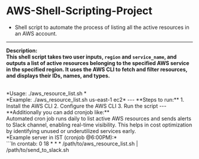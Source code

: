 # AWS-Shell-Scripting-Project
- Shell script to automate the process of listing all the active resources in an AWS account.
---
**Description:**
<br>
**This shell script takes two user inputs, `region` and `service_name`, and outputs a list of active resources belonging to the specified AWS service in the specified region. It uses the AWS CLI to fetch and filter resources, and displays their IDs, names, and types.**

<br>
*Usage: ./aws_resource_list.sh  <aws_region> <aws_service>*
<br>
*Example: ./aws_resource_list.sh us-east-1 ec2*
---
**Steps to run:**
1. Install the AWS CLI
2. Configure the AWS CLI
3. Run the script
---
**Additionally you can add cronjob like:**
<br>
Automated cron job runs daily to list active AWS resources and sends alerts to Slack channel, enabling real-time visibility. This helps in cost optimization by identifying unused or underutilized services early.
<br>
*Example server in IST (cronjob @6:00PM):*
<br>
```In crontab:
0 18 * * * /path/to/aws_resource_list.sh <region> <service> | /path/to/send_to_slack.sh
